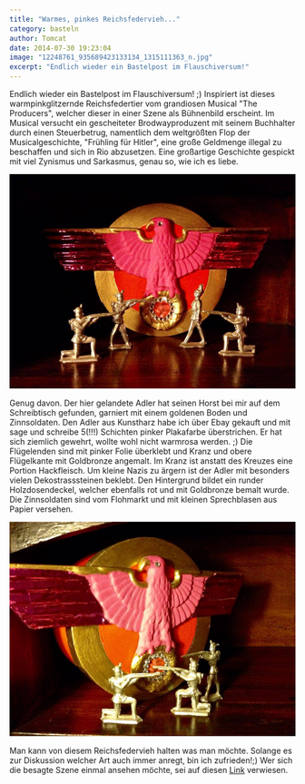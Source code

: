 ```yaml
---
title: "Warmes, pinkes Reichsfedervieh..."
category: basteln
author: Tomcat
date: 2014-07-30 19:23:04
image: "12248761_935689423133134_1315111363_n.jpg"
excerpt: "Endlich wieder ein Bastelpost im Flauschiversum!"
---
```


Endlich wieder ein Bastelpost im Flauschiversum! ;) Inspiriert ist dieses warmpinkglitzernde Reichsfedertier vom grandiosen Musical "The Producers", welcher dieser in einer Szene als Bühnenbild erscheint. Im Musical versucht ein gescheiteter Brodwayproduzent mit seinem Buchhalter durch einen Steuerbetrug, namentlich dem weltgrößten Flop der Musicalgeschichte, "Frühling für Hitler", eine große Geldmenge illegal zu beschaffen und sich in Rio abzusetzen. Eine großartige Geschichte gespickt mit viel Zynismus und Sarkasmus, genau so, wie ich es liebe.

![12248761_935689423133134_1315111363_n.jpg](12248761_935689423133134_1315111363_n.jpg)

Genug davon. Der hier gelandete Adler hat seinen Horst bei mir auf dem Schreibtisch gefunden, garniert mit einem goldenen Boden und Zinnsoldaten. Den Adler aus Kunstharz habe ich über Ebay gekauft und mit sage und schreibe 5(!!!) Schichten pinker Plakafarbe überstrichen. Er hat sich ziemlich gewehrt, wollte wohl nicht warmrosa werden. ;) Die Flügelenden sind mit pinker Folie überklebt und Kranz und obere Flügelkante mit Goldbronze angemalt. Im Kranz ist anstatt des Kreuzes eine Portion Hackfleisch. Um kleine Nazis zu ärgern ist der Adler mit besonders vielen Dekostrasssteinen beklebt. Den Hintergrund bildet ein runder Holzdosendeckel, welcher ebenfalls rot und mit Goldbronze bemalt wurde. Die Zinnsoldaten sind vom Flohmarkt und mit kleinen Sprechblasen aus Papier versehen.

![12248623_935689629799780_1066726699_n.jpg](12248623_935689629799780_1066726699_n.jpg)

Man kann von diesem Reichsfedervieh halten was man möchte. Solange es zur Diskussion welcher Art auch immer anregt, bin ich zufrieden!;) Wer sich die besagte Szene einmal ansehen möchte, sei auf diesen [Link](https://www.youtube.com/watch?v=z9ZbKbtMmnkhttp://) verwiesen.
   
